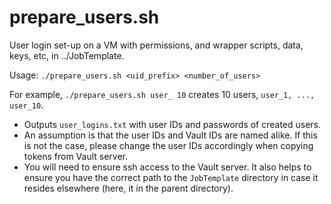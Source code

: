 # prepare_users.sh
User login set-up on a VM with permissions, and wrapper scripts, data, keys, etc, in ../JobTemplate.

Usage: `./prepare_users.sh <uid_prefix> <number_of_users>`

For example, `./prepare_users.sh user_ 10` creates 10 users, `user_1, ..., user_10`. 

- Outputs `user_logins.txt` with user IDs and passwords of created users. 
- An assumption is that the user IDs and Vault IDs are named alike. If this is not the case, please change the user IDs accordingly when copying tokens from Vault server.  
- You will need to ensure ssh access to the Vault server. It also helps to ensure you have the correct path to the `JobTemplate` directory in case it resides elsewhere (here, it in the parent directory). 
